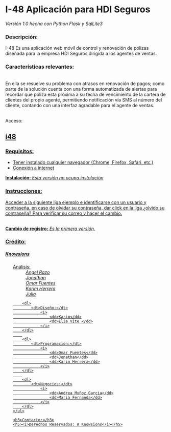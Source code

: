 
<h1>I-48 Aplicación para HDI Seguros</h1>
<i>	Versión 1.0 hecha con Python Flask y SqlLite3 </i>
<h3>Descripción:</h3> I-48 Es una aplicación web móvil de control y renovación de pólizas  diseñada para la empresa HDI Seguros dirigida a los agentes de ventas.
<h3>Características relevantes:</h3>
<br>En ella se resuelve su problema con atrasos en renovación de pagos; como parte de la solución cuenta con una forma automatizada de alertas para recordar que póliza esta próxima a su fecha de vencimiento de la cartera de clientes del propio agente, permitiendo notificación vía SMS al número del cliente, contando con una interfaz agradable para el agente de ventas.

<br>Acceso:
<h2><a href= "http://fintech-2016-gozhack.c9users.io/">i48</h2>

<h3>Requisitos:  </h3>
<ul>
<li>Tener instalado cualquier navegador (Chrome, Firefox, Safari, etc.)</li>
<li>Conexión a internet</li>	
</ul>


<b>Instalación:</b> <i>  Esta versión no ocupa instalación </i>

<h3>Instrucciones:</h3> 
Acceder a la siguiente liga ejemplo e identificarse con un usuario y contraseña, en caso de olvidar su contraseña, dar click en la liga ¿olvido su contraseña?  Para verificar su correo y hacer el cambio.


<br><b>Cambio de registro:</b><i> Es la primera versión.</i>
<h3>Crédito:</h3>  
<h5><i>Knowsions</i></h5>
    <ul>
        <dl> 
            <dt>Análisis:</dt>
                <i>
                    <dd>Angel Razo</dd>
                    <dd>Jonathan</dd>
                    <dd>Omar Fuentes  </dd>
                    <dd>Karim Herrera</dd>
                    <dd>Julia</dd>
                </i>
        </dl>
        
        <dl>
            <dt>Diseño:</dt>
                <i>
                    <dd>Karim</dd>
                    <dd>Elia Vite </dd>
                </i>
        </dl>
        
        <dl>
            <dt>Programación:</dt>
                <i>
                    <dd>Omar Fuentes</dd>
                    <dd>Jonathan</dd>
                    <dd>Karim Herrera</dd>
                </i>
        </dl>
        
        <dl>
            <dt>Negocios:</dt>
                <i>
                    <dd>Andrea Muñoz Garcia</dd>
                    <dd>Maria Fernanda</dd>
                </i>
        </dl>
    </ul>
    
    <h3>Contacto:</h3>
    <h5><i>Derechos Reservados: A Knowsions</i></h5>